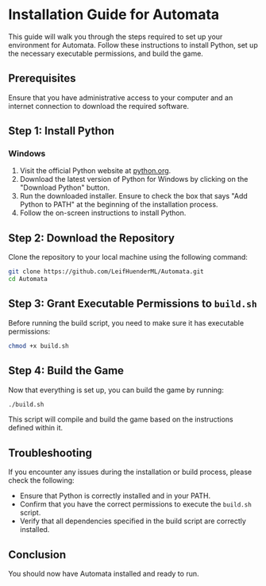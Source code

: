 # Installation Guide for Automata

This guide will walk you through the steps required to set up your environment for Automata. Follow these instructions to install Python, set up the necessary executable permissions, and build the game.

## Prerequisites

Ensure that you have administrative access to your computer and an internet connection to download the required software.

## Step 1: Install Python

### Windows

1. Visit the official Python website at [python.org](https://www.python.org/downloads/).
2. Download the latest version of Python for Windows by clicking on the "Download Python" button.
3. Run the downloaded installer. Ensure to check the box that says "Add Python to PATH" at the beginning of the installation process.
4. Follow the on-screen instructions to install Python.

## Step 2: Download the Repository

Clone the repository to your local machine using the following command:

```bash
git clone https://github.com/LeifHuenderML/Automata.git
cd Automata
```

## Step 3: Grant Executable Permissions to `build.sh`

Before running the build script, you need to make sure it has executable permissions:

```bash
chmod +x build.sh 
```

## Step 4: Build the Game

Now that everything is set up, you can build the game by running:

```bash
./build.sh
```

This script will compile and build the game based on the instructions defined within it.

## Troubleshooting

If you encounter any issues during the installation or build process, please check the following:
- Ensure that Python is correctly installed and in your PATH.
- Confirm that you have the correct permissions to execute the `build.sh` script.
- Verify that all dependencies specified in the build script are correctly installed.

## Conclusion

You should now have Automata installed and ready to run.